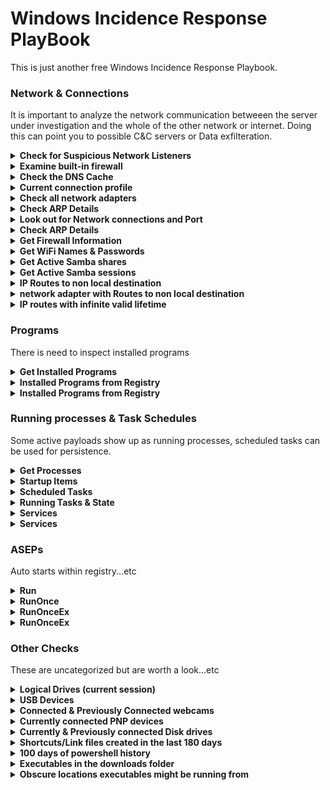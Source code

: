 # Windows Incidence Response PlayBook

This is just another free Windows Incidence Response Playbook.

### Network & Connections
It is important to analyze the network communication betweeen the server under investigation and the whole of the other network or internet. Doing this can point you to possible C&C servers or Data exfilteration.
<details><summary><b>Check for Suspicious Network Listeners</b></summary>
  
  ```sh
  netstat -naob | more
  ```
   Autorefresh every 5 secs
  ```sh
   netstat -naob 5
  ```
</details>
  
<details><summary><b>Examine built-in firewall</b></summary>
  
  ```sh
   netsh advfirewall show currentprofile
  ```
</details>

<details><summary><b>Check the DNS Cache</b></summary>
  
  ```sh
  Get-DnsClientCache | select Entry,Name, Status, TimeToLive
  ```
</details>

<details><summary><b>Current connection profile</b></summary>

  ```sh
  Get-NetConnectionProfile | select Name, InterfaceAlias, NetworkCategory, IPV4Connectivity, IPv6Connectivity
  ```
</details>

<details><summary><b>Check all network adapters</b></summary>

  ```sh
  Get-NetAdapter | select Name, InterfaceDescription, Status, MacAddress, LinkSpeed
  ```
</details>

<details><summary><b>Check ARP Details</b></summary>

  ```sh
  Get-NetNeighbor | select InterfaceAlias, IPAddress, LinkLayerAddress
  ```
</details>

<details><summary><b>Look out for Network connections and Port</b></summary>

  ```sh
  Get-NetTCPConnection | Select-Object LocalAddress, LocalPort, RemoteAddress, RemotePort, State, OwningProcess, @{Name="Process";Expression={(Get-Process -Id   $_.OwningProcess).ProcessName}}
  ```
</details>

<details><summary><b>Check ARP Details</b></summary>

  ```sh
  Get-NetNeighbor | select InterfaceAlias, IPAddress, LinkLayerAddress
  ```
</details>

<details><summary><b>Get Firewall Information</b></summary>

  ```sh
  Get-NetFirewallRule | select-object Name, DisplayName, Description, Direction, Action, EdgeTraversalPolicy, Owner, EnforcementStatus
  ```
</details>

<details><summary><b>Get WiFi Names & Passwords</b></summary>

  ```sh
  netsh.exe wlan show profiles | Select-String "\:(.+)$" | %{$wlanname=$_.Matches.Groups[1].Value.Trim(); $_} | %{(netsh wlan show profile name="$wlanname" key=clear)}  | Select-String 'Key Content\W+\:(.+)$' | %{$wlanpass=$_.Matches.Groups[1].Value.Trim(); $_} | %{[PSCustomObject]@{ PROFILE_NAME=$wlanname;PASSWORD=$wlanpass }}
  ```
</details>

<details><summary><b>Get Active Samba shares</b></summary>

  ```sh
  Get-SMBShare | select description, path, volume
  ```
</details>

<details><summary><b>Get Active Samba sessions</b></summary>

  ```sh
  Get-SMBSession -ea silentlycontinue
  ```
</details>

<details><summary><b>IP Routes to non local destination</b></summary>

  ```sh
  Get-NetRoute | Where-Object -FilterScript { $_.NextHop -Ne "::" } | Where-Object -FilterScript { $_.NextHop -Ne "0.0.0.0" } | Where-Object -FilterScript { ($_.NextHop.SubString(0,6) -Ne "fe80::") }
  ```
</details>

<details><summary><b>network adapter with Routes to non local destination</b></summary>

  ```sh
  Get-NetRoute | Where-Object -FilterScript { $_.NextHop -Ne "::" } | Where-Object -FilterScript { $_.NextHop -Ne "0.0.0.0" } | Where-Object -FilterScript { ($_.NextHop.SubString(0,6) -Ne "fe80::") }
  ```
</details>

<details><summary><b>IP routes with infinite valid lifetime</b></summary>

  ```sh
  Get-NetRoute | Where-Object -FilterScript { $_.ValidLifetime -Eq ([TimeSpan]::MaxValue) }
  ```
</details>

### Programs
There is need to inspect installed programs

<details><summary><b>Get Installed Programs</b></summary>

  ```sh
  Get-CimInstance -ClassName win32_product | Select-Object Name, Version, Vendor, InstallDate, InstallSource, PackageName, LocalPackage
  ```
</details>

<details><summary><b>Installed Programs from Registry</b></summary>

  ```sh
  Get-ItemProperty HKLM:\Software\Wow6432Node\Microsoft\Windows\CurrentVersion\Uninstall\* | Select-Object DisplayName, DisplayVersion, Publisher, InstallDate
  ```
</details>

<details><summary><b>Installed Programs from Registry</b></summary>

  ```sh
  Get-MpComputerStatus
  ```
</details>

### Running processes & Task Schedules
Some active payloads show up as running processes, scheduled tasks can be used for persistence.

<details><summary><b>Get Processes</b></summary>

  ```sh
  Get-Process | Select Handles, StartTime, PM, VM, SI, id, ProcessName, Path, Product, FileVersion
  ```
</details>

<details><summary><b>Startup Items</b></summary>

  ```sh
  Get-WmiObject Win32_StartupCommand | select Command, User, Caption
  ```
</details>

<details><summary><b>Scheduled Tasks</b></summary>

  ```sh
  Get-ScheduledTask | ? State -eq running
  ```
</details>

<details><summary><b>Running Tasks & State</b></summary>

  ```sh
  Get-ScheduledTask | ? State -eq running | Get-ScheduledTaskInfo
  ```
</details>

<details><summary><b>Services</b></summary>

  ```sh
  Get-Service | Select-Object Name, DisplayName, Status, StartType
  ```
</details>

<details><summary><b>Services</b></summary>

  ```sh
  Get-Service | Select-Object Name, DisplayName, Status, StartType
  ```
</details>

### ASEPs
Auto starts within registry...etc

<details><summary><b>Run</b></summary>

  ```sh
  Get-ItemProperty -Path HKLM:\Software\Microsoft\Windows\CurrentVersion\Run
  ```
</details>

<details><summary><b>RunOnce</b></summary>

  ```sh
  Get-ItemProperty -Path HKLM:\Software\Microsoft\Windows\CurrentVersion\RunOnce
  ```
</details>

<details><summary><b>RunOnceEx</b></summary>

  ```sh
  Get-ItemProperty -Path HKLM:\Software\Microsoft\Windows\CurrentVersion\RunOnceEx
  ```
</details>

<details><summary><b>RunOnceEx</b></summary>

  ```sh
  Get-ItemProperty -Path HKLM:\Software\Microsoft\Windows\CurrentVersion\RunOnceEx
  ```
</details>

### Other Checks
These are uncategorized but are worth a look...etc

<details><summary><b>Logical Drives (current session)</b></summary>

  ```sh
  get-wmiobject win32_logicaldisk | select DeviceID, DriveType, FreeSpace, Size, VolumeName
  ```
</details>

<details><summary><b>USB Devices</b></summary>

  ```sh
  Get-ItemProperty -Path HKLM:\System\CurrentControlSet\Enum\USB*\*\* | select FriendlyName, Driver, mfg, DeviceDesc
  ```
</details>

<details><summary><b>Connected & Previously Connected webcams</b></summary>

  ```sh
  Get-WmiObject Win32_PnPEntity | where {$_.caption -match 'camera'} -EA SilentlyContinue | where caption -match 'camera'
  ```
</details>

<details><summary><b>Currently connected PNP devices</b></summary>

  ```sh
  Get-PnpDevice -PresentOnly -class 'USB', 'DiskDrive', 'Mouse', 'Keyboard', 'Net', 'Image', 'Media', 'Monitor'
  ```
</details>

<details><summary><b>Currently & Previously connected Disk drives</b></summary>

  ```sh
  Get-ItemProperty -Path HKLM:\SYSTEM\CurrentControlSet\Enum\USBSTOR\*\* | Select FriendlyName
  ```
</details>

<details><summary><b>Shortcuts/Link files created in the last 180 days</b></summary>

  ```sh
  Get-WmiObject Win32_ShortcutFile | select Filename, Caption, @{NAME='CreationDate';Expression={$_.ConvertToDateTime($_.CreationDate)}}, @{Name='LastAccessed';Expression={$_.ConvertToDateTime($_.LastAccessed)}}, @{Name='LastModified';Expression={$_.ConvertToDateTime($_.LastModified)}}, Target | Where-Object {$_.LastModified -gt ((Get-Date).AddDays(-180)) } | sort LastModified -Descending
  ```
</details>

<details><summary><b>100 days of powershell history</b></summary>

  ```sh
  Get-History -count 500 | select id, commandline, startexecutiontime, endexecutiontime
  ```
</details>

<details><summary><b>Executables in the downloads folder</b></summary>

  ```sh
  Get-ChildItem C:\Users\*\Downloads\* -recurse  |  select  PSChildName, Root, Name, FullName, Extension, CreationTimeUTC, LastAccessTimeUTC, LastWriteTimeUTC, Attributes | where {$_.extension -eq '.exe'}
  ```
</details>

<details><summary><b>Obscure locations executables might be running from</b></summary>

  ```sh
  Get-ChildItem C:\Users\*\AppData\Local\Temp\* -recurse  |  select  PSChildName, Root, Name, FullName, Extension, CreationTimeUTC, LastAccessTimeUTC, LastWriteTimeUTC, Attributes | where {$_.extension -eq '.exe'}
  ```
  
  ```sh
  Get-ChildItem C:\Temp\* -recurse  |  select  PSChildName, Root, Name, FullName, Extension, CreationTimeUTC, LastAccessTimeUTC, LastWriteTimeUTC, Attributes | where {$_.extension -eq '.exe'}
  ```
  
  ```sh
  Get-ChildItem C:\PerfLogs\* -recurse  |  select  PSChildName, Root, Name, FullName, Extension, CreationTimeUTC, LastAccessTimeUTC, LastWriteTimeUTC, Attributes | where {$_.extension -eq '.exe'}
  ```
  
  ```sh
  Get-ChildItem C:\Users\*\Documents\* -recurse  |  select  PSChildName, Root, Name, FullName, Extension, CreationTimeUTC, LastAccessTimeUTC, LastWriteTimeUTC, Attributes | where {$_.extension -eq '.exe'}
  ```
</details>
